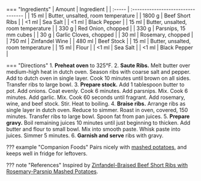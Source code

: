 === "Ingredients"
    | Amount | Ingredient                         |
    | :----- | :--------------------------------- |
    | 15 ml  | Butter, unsalted, room temperature |
    | 1800 g | Beef Short Ribs                    |
    | <1 ml  | Sea Salt                           |
    | <1 ml  | Black Pepper                       |
    | 15 ml  | Butter, unsalted, room temperature |
    | 330 g  | Red Onion, chopped                 |
    | 330 g  | Parsnips, 15 mm cubes              |
    | 30 g   | Garlic Cloves, chopped             |
    | 30 ml  | Rosemary, chopped                  |
    | 750 ml | Zinfandel Wine                     |
    | 480 ml | Beef Stock                         |
    | 15 ml  | Butter, unsalted, room temperature |
    | 15 ml  | Flour                              |
    | <1 ml  | Sea Salt                           |
    | <1 ml  | Black Pepper                       |

=== "Directions"
    1. **Preheat oven** to 325°F.
    2. **Saute Ribs.** Melt butter over medium-high heat in dutch oven. Season ribs with coarse salt and pepper. Add to dutch oven in single layer. Cook 10 minutes until brown on all sides. Transfer ribs to large bowl.
    3. **Prepare stock.** Add 1 tablespoon butter to pot. Add onions. Coat evenly. Cook 6 minutes. Add parsnips. Mix. Cook 6 minutes. Add garlic. Mix. Cook 60 seconds until fragrant. Add rosemary, wine, and beef stock. Stir. Heat to boiling.
    4. **Braise ribs.** Arrange ribs as single layer in dutch oven. Reduce to simmer. Roast in oven, covered, 150 minutes. Transfer ribs to large bowl. Spoon fat from pan juices.
    5. **Prepare gravy.** Boil remaining juices 10 minutes until just beginning to thicken. Add butter and flour to small bowl. Mix into smooth paste. Whisk paste into juices. Simmer 5 minutes.
    6. **Garnish and serve** ribs with gravy.


??? example "Companion Foods"
    Pairs nicely with [mashed potatoes](../sides/mashed-potatoes.md), and keeps well in fridge for leftovers.

??? note "References"
    Inspired by [Zinfandel-Braised Beef Short Ribs with Rosemary-Parsnip Mashed Potatoes](https://www.epicurious.com/recipes/food/views/zinfandel-braised-beef-short-ribs-with-rosemary-parsnip-mashed-potatoes-352635).
